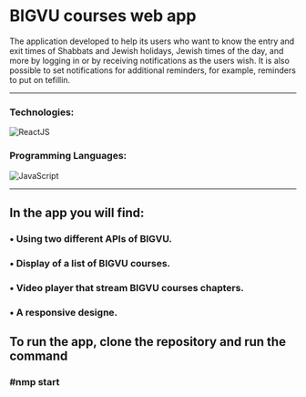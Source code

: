 # BIGVU courses web app

The application developed to help its users who want to know the entry and exit times of Shabbats and Jewish holidays, Jewish times of the day, and more by logging in or by receiving notifications as the users wish.
It is also possible to set notifications for additional reminders, for example, reminders to put on tefillin.

---

### Technologies:

<div>
  <img alt="ReactJS" src="https://img.shields.io/badge/React.js-61dbfb?style=for-the-badge&logo=react&logoColor=white" />
</div>

### Programming Languages:

<div>
  <img alt="JavaScript" src="https://img.shields.io/badge/JavaScript-f7df1e?style=for-the-badge&logo=JavaScript&logoColor=white" />
</div>

---

## In the app you will find:

### • Using two different APIs of BIGVU.

### • Display of a list of BIGVU courses.

### • Video player that stream BIGVU courses chapters.

### • A responsive designe.

## To run the app, clone the repository and run the command

### #nmp start
